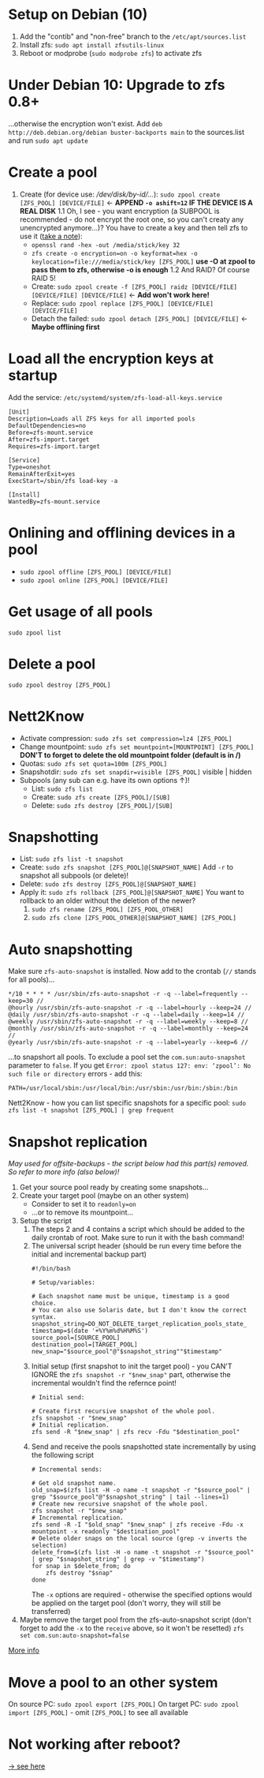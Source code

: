 # Setup on Debian (10) #
1. Add the "contib" and "non-free" branch to the `/etc/apt/sources.list`
2. Install zfs: `sudo apt install zfsutils-linux`
3. Reboot or modprobe (`sudo modprobe zfs`) to activate zfs

# Under Debian 10: Upgrade to zfs 0.8+ #
...otherwise the encryption won't exist.
Add `deb http://deb.debian.org/debian buster-backports main` to the sources.list and run `sudo apt update`

# Create a pool #
1. Create (for device use: _/dev/disk/by-id/..._): `sudo zpool create [ZFS_POOL] [DEVICE/FILE]` <- **APPEND `-o ashift=12` IF THE DEVICE IS A REAL DISK**
1.1 Oh, I see - you want encryption (a SUBPOOL is recommended - do not encrypt the root one, so you can't creaty any unencrypted anymore...)? You have to create a key and then tell zfs to use it ([take a note](https://www.reddit.com/r/zfs/comments/bnvdco/zol_080_encryption_dont_encrypt_the_pool_root/)):
    * `openssl rand -hex -out /media/stick/key 32`
    * `zfs create -o encryption=on -o keyformat=hex -o keylocation=file:///media/stick/key [ZFS_POOL]` **use -O at zpool to pass them to zfs, otherwise -o is enough**
1.2 And RAID? Of course RAID 5!
    * Create: `sudo zpool create -f [ZFS_POOL] raidz [DEVICE/FILE] [DEVICE/FILE] [DEVICE/FILE]` <- **Add won't work here!**
    * Replace: `sudo zpool replace [ZFS_POOL] [DEVICE/FILE] [DEVICE/FILE]`
    * Detach the failed: `sudo zpool detach [ZFS_POOL] [DEVICE/FILE]` <- **Maybe offlining first**

# Load all the encryption keys at startup #
Add the service: `/etc/systemd/system/zfs-load-all-keys.service`
```
[Unit]
Description=Loads all ZFS keys for all imported pools
DefaultDependencies=no
Before=zfs-mount.service
After=zfs-import.target
Requires=zfs-import.target

[Service]
Type=oneshot
RemainAfterExit=yes
ExecStart=/sbin/zfs load-key -a

[Install]
WantedBy=zfs-mount.service
```
# Onlining and offlining devices in a pool #
* `sudo zpool offline [ZFS_POOL] [DEVICE/FILE]`
* `sudo zpool online [ZFS_POOL] [DEVICE/FILE]`

# Get usage of all pools #
`sudo zpool list`

# Delete a pool #
`sudo zpool destroy [ZFS_POOL]`

# Nett2Know #
* Activate compression: `sudo zfs set compression=lz4 [ZFS_POOL]`
* Change mountpoint: `sudo zfs set mountpoint=[MOUNTPOINT] [ZFS_POOL]` **DON'T to forget to delete the old mountpoint folder (default is in /)**
* Quotas: `sudo zfs set quota=100m [ZFS_POOL]`
* Snapshotdir: `sudo zfs set snapdir=visible [ZFS_POOL]` visible | hidden
* Subpools (any sub can e.g. have its own options ↑)!
    * List: `sudo zfs list`
    * Create: `sudo zfs create [ZFS_POOL]/[SUB]`
    * Delete: `sudo zfs destroy [ZFS_POOL]/[SUB]`

# Snapshotting #
* List: `sudo zfs list -t snapshot`
* Create: `sudo zfs snapshot [ZFS_POOL]@[SNAPSHOT_NAME]` Add `-r` to snapshot all subpools (or delete)!
* Delete: `sudo zfs destroy [ZFS_POOL]@[SNAPSHOT_NAME]`
* Apply it: `sudo zfs rollback [ZFS_POOL]@[SNAPSHOT_NAME]`
    You want to rollback to an older without the deletion of the newer?
    1. `sudo zfs rename [ZFS_POOL] [ZFS_POOL_OTHER] `
    2. `sudo zfs clone [ZFS_POOL_OTHER]@[SNAPSHOT_NAME] [ZFS_POOL]`

# Auto snapshotting #
Make sure `zfs-auto-snapshot` is installed.
Now add to the crontab (`//` stands for all pools)...
```
*/10 * * * * /usr/sbin/zfs-auto-snapshot -r -q --label=frequently --keep=30 //
@hourly /usr/sbin/zfs-auto-snapshot -r -q --label=hourly --keep=24 //
@daily /usr/sbin/zfs-auto-snapshot -r -q --label=daily --keep=14 //
@weekly /usr/sbin/zfs-auto-snapshot -r -q --label=weekly --keep=8 //
@monthly /usr/sbin/zfs-auto-snapshot -r -q --label=monthly --keep=24 //
@yearly /usr/sbin/zfs-auto-snapshot -r -q --label=yearly --keep=6 //
```
...to snapshort all pools. To exclude a pool set the `com.sun:auto-snapshot` parameter to `false`.
If you get `Error: zpool status 127: env: ‘zpool’: No such file or directory` errors - add this:
```
PATH=/usr/local/sbin:/usr/local/bin:/usr/sbin:/usr/bin:/sbin:/bin
```
Nett2Know - how you can list specific snapshots for a specific pool: `sudo zfs list -t snapshot [ZFS_POOL] | grep frequent`

# Snapshot replication #
_May used for offsite-backups - the script below had this part(s) removed. So refer to more info (also below)!_
1. Get your source pool ready by creating some snapshots...
2. Create your target pool (maybe on an other system)
    * Consider to set it to `readonly=on`
    * ...or to remove its mountpoint...
3. Setup the script
    1. The steps 2 and 4 contains a script which should be added to the daily crontab of root. Make sure to run it with the bash command!
    2. The universal script header (should be run every time before the initial and incremental backup part)
        ```
        #!/bin/bash

        # Setup/variables:

        # Each snapshot name must be unique, timestamp is a good choice.
        # You can also use Solaris date, but I don't know the correct syntax.
        snapshot_string=DO_NOT_DELETE_target_replication_pools_state_
        timestamp=$(date '+%Y%m%d%H%M%S')
        source_pool=[SOURCE_POOL]
        destination_pool=[TARGET_POOL]
        new_snap="$source_pool"@"$snapshot_string""$timestamp"
        ```
    3. Initial setup (first snapshot to init the target pool) - you CAN'T IGNORE the `zfs snapshot -r "$new_snap"` part, otherwise the incremental wouldn't find the refernce point!
        ```
        # Initial send:

        # Create first recursive snapshot of the whole pool.
        zfs snapshot -r "$new_snap"
        # Initial replication.
        zfs send -R "$new_snap" | zfs recv -Fdu "$destination_pool"
        ```
    4. Send and receive the pools snapshotted state incrementally by using the following script
        ```
        # Incremental sends:

        # Get old snapshot name.
        old_snap=$(zfs list -H -o name -t snapshot -r "$source_pool" | grep "$source_pool"@"$snapshot_string" | tail --lines=1)
        # Create new recursive snapshot of the whole pool.
        zfs snapshot -r "$new_snap"
        # Incremental replication.
        zfs send -R -I "$old_snap" "$new_snap" | zfs receive -Fdu -x mountpoint -x readonly "$destination_pool"
        # Delete older snaps on the local source (grep -v inverts the selection)
        delete_from=$(zfs list -H -o name -t snapshot -r "$source_pool" | grep "$snapshot_string" | grep -v "$timestamp")
        for snap in $delete_from; do
            zfs destroy "$snap"
        done
        ```
        The `-x` options are required - otherwise the specified options would be applied on the target pool (don't worry, they will still be transferred)
4. Maybe remove the target pool from the zfs-auto-snapshot script (don't forget to add the `-x` to the `receive` above, so it won't be resetted)
    `zfs set com.sun:auto-snapshot=false`

[More info](https://unix.stackexchange.com/questions/263677/how-to-one-way-mirror-an-entire-zfs-pool-to-another-zfs-pool)

# Move a pool to an other system #
On source PC: `sudo zpool export [ZFS_POOL]`
On target PC: `sudo zpool import [ZFS_POOL]` - omit `[ZFS_POOL]` to see all available

# Not working after reboot? #
[-> see here](https://serverfault.com/questions/708783/zfs-never-mounts-my-pool-automatically-why)
